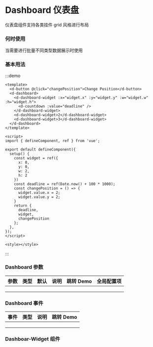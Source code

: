 # Dashboard 仪表盘

仪表盘组件支持各类挂件 grid 风格进行布局

### 何时使用

当需要进行批量不同类型数据展示时使用

### 基本用法

:::demo

```vue
<template>
  <d-button @click="changePosition">Change Position</d-button>
  <d-dashboard>
    <d-dashboard-widget :x="widget.x" :y="widget.y" :w="widget.w" :h="widget.h">
      <d-countdown :value="deadline" />
    </d-dashboard-widget>
    <d-dashboard-widget>2</d-dashboard-widget>
    <d-dashboard-widget>3</d-dashboard-widget>
  </d-dashboard>
</template>

<script>
import { defineComponent, ref } from 'vue';

export default defineComponent({
  setup() {
    const widget = ref({
      x: 0,
      y: 0,
      w: 2,
      h: 2
    })
    const deadline = ref(Date.now() + 100 * 1000);
    const changePosition = () => {
      widget.value.x = 2;
      widget.value.y = 2;
    }
    return {
      deadline,
      widget,
      changePosition
    };
  },
});
</script>

<style></style>
```

:::

### Dashboard 参数

| 参数 | 类型 | 默认 | 说明 | 跳转 Demo | 全局配置项 |
| ---- | ---- | ---- | ---- | --------- | ---------- |
|      |      |      |      |           |            |
|      |      |      |      |           |            |
|      |      |      |      |           |            |

### Dashboard 事件

| 事件 | 类型 | 说明 | 跳转 Demo |
| ---- | ---- | ---- | --------- |
|      |      |      |           |
|      |      |      |           |
|      |      |      |           |

### Dashboar-Widget 组件
